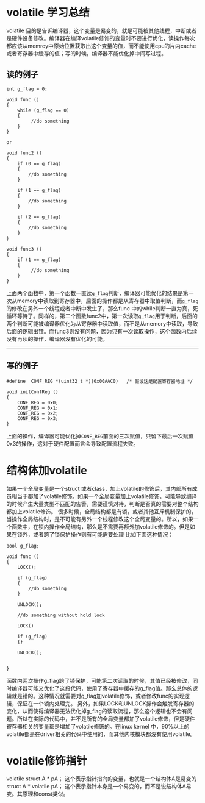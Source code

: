 # volatile 学习总结

volatile 目的是告诉编译器，这个变量是易变的，就是可能被其他线程，中断或者是硬件设备修改。编译器在编译volatile修饰的变量时不要进行优化，读操作每次都应该从memroy中原始位置获取出这个变量的值，而不能使用cpu的片内cache或者寄存器中缓存的值；写的时候，编译器不能优化掉中间写过程。

## 读的例子

```
int g_flag = 0;

void func ()
{
    while (g_flag == 0)
    {
         //do something
    }
}

or 

void func2 ()
{
    if (0 == g_flag)
    {
        //do something 
    }

    if (1 == g_flag)
    {
        //do something 
    }

    if (2 == g_flag)
    {
        //do something 
    }
}

void func3 ()
{
    if (1 == g_flag)
    {
         //do something
    }
}
```

上面两个函数中，第一个函数一直读`g_flag`判断，编译器可能优化的结果是第一次从memory中读取到寄存器中，后面的操作都是从寄存器中取值判断，而`g_flag`的修改在另外一个线程或者中断中发生了，那么func 中的while判断一直为真，死循环等待了。同样的，第二个函数func2中，第一次读取`g_flag`用于判断，后面的两个判断可能被编译器优化为从寄存器中读取值，而不是从memory中读取，导致后面的逻辑出错。而func3则没有问题，因为只有一次读取操作，这个函数内后续没有再读的操作，编译器没有优化的可能。

---

## 写的例子
```
#define  CONF_REG *(uint32_t *)(0x00AAC0)   /* 假设这是配置寄存器地址 */

void initConfReg ()
{
    CONF_REG = 0x0;
    CONF_REG = 0x1;
    CONF_REG = 0x2;
    CONF_REG = 0x3;
}
```
上面的操作，编译器可能优化掉`CONF_REG`前面的三次赋值，只留下最后一次赋值0x3的操作，这对于硬件配置而言会导致配置流程失败。


# 结构体加volatile
如果一个全局变量是一个struct 或者class，加上volatile的修饰后，其内部所有成员相当于都加了volatile修饰。如果一个全局变量加上volatile修饰，可能导致编译的时候产生大量类型不匹配的告警，需要谨慎对待，判断是否真的需要对整个结构都加上volatile修饰。
很多时候，全局结构都是有锁，或者其他互斥机制保护的，当操作全局结构时，是不可能有另外一个线程修改这个全局变量的。所以，如果一个函数中，在锁内操作全局结构，那么是不需要再额外加volatile修饰的。但是如果在锁外，或者跨了锁保护操作则有可能需要处理
比如下面这种情况：

```
bool g_flag;

void func ()
{
	LOCK();
	
	if (g_flag)
	{
		//do something
	}
	
	UNLOCK();
	
	//do something without hold lock
	
	LOCK()
	
	if (g_flag)
	{}
	
	UNLOCK();
	
	
}
```

函数内两次操作g_flag跨了锁保护，可能第二次读取的时候，其值已经被修改，同时编译器可能又优化了这段代码，使用了寄存器中缓存的g_flag值。那么总体的逻辑就是错的。这种情况就需要对g_flag加volatile修饰，或者修改func的实现逻辑，保证在一个锁内处理完。
另外，如果LOCK和UNLOCK操作会触发寄存器的变化，从而使得编译器无法优化掉g_flag的读取流程，那么这个逻辑也不会有问题。所以在实际的代码中，并不是所有的全局变量都加了volatile修饰，但是硬件寄存器相关的变量都是增加了volatile修饰的。在linux kernel
中，90%以上的volatile都是在driver相关的代码中使用的，而其他内核模块都没有使用volatile。

# volatile修饰指针
volatile struct A * pA；  这个表示指针指向的变量，也就是一个结构体A是易变的
struct A * volatile pA；  这个表示指针本身是一个易变的，而不是说结构体A易变。其原理和const类似。

